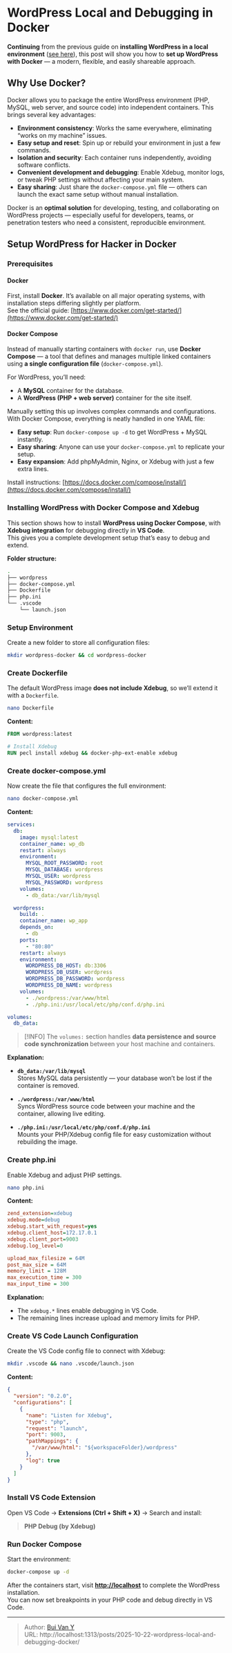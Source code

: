 # WordPress Local and Debugging in Docker


<!--more-->

**Continuing** from the previous guide on **installing WordPress in a local environment** ([see here](https://w41bu1.github.io/2025-08-21-wordpress-local-and-debugging/)), this post will show you how to **set up WordPress with Docker** — a modern, flexible, and easily shareable approach.

## Why Use Docker?

Docker allows you to package the entire WordPress environment (PHP, MySQL, web server, and source code) into independent containers. This brings several key advantages:

- **Environment consistency**: Works the same everywhere, eliminating “works on my machine” issues.  
- **Easy setup and reset**: Spin up or rebuild your environment in just a few commands.  
- **Isolation and security**: Each container runs independently, avoiding software conflicts.  
- **Convenient development and debugging**: Enable Xdebug, monitor logs, or tweak PHP settings without affecting your main system.  
- **Easy sharing**: Just share the `docker-compose.yml` file — others can launch the exact same setup without manual installation.

Docker is an **optimal solution** for developing, testing, and collaborating on WordPress projects — especially useful for developers, teams, or penetration testers who need a consistent, reproducible environment.

## Setup WordPress for Hacker in Docker

### Prerequisites

#### Docker
First, install **Docker**. It’s available on all major operating systems, with installation steps differing slightly per platform.  
See the official guide: [https://www.docker.com/get-started/](https://www.docker.com/get-started/)

#### Docker Compose
Instead of manually starting containers with `docker run`, use **Docker Compose** — a tool that defines and manages multiple linked containers using **a single configuration file** (`docker-compose.yml`).

For WordPress, you’ll need:
- A **MySQL** container for the database.
- A **WordPress (PHP + web server)** container for the site itself.

Manually setting this up involves complex commands and configurations.  
With Docker Compose, everything is neatly handled in one YAML file:

- **Easy setup**: Run `docker-compose up -d` to get WordPress + MySQL instantly.  
- **Easy sharing**: Anyone can use your `docker-compose.yml` to replicate your setup.  
- **Easy expansion**: Add phpMyAdmin, Nginx, or Xdebug with just a few extra lines.

Install instructions: [https://docs.docker.com/compose/install/](https://docs.docker.com/compose/install/)

### Installing WordPress with Docker Compose and Xdebug

This section shows how to install **WordPress using Docker Compose**, with **Xdebug integration** for debugging directly in **VS Code**.  
This gives you a complete development setup that’s easy to debug and extend.

**Folder structure:**

```sh
.
├── wordpress
├── docker-compose.yml
├── Dockerfile
├── php.ini
└── .vscode
    └── launch.json
```

### Setup Environment

Create a new folder to store all configuration files:

```sh
mkdir wordpress-docker && cd wordpress-docker
```

### Create Dockerfile

The default WordPress image **does not include Xdebug**, so we’ll extend it with a `Dockerfile`.

```sh
nano Dockerfile
```

**Content:**

```dockerfile
FROM wordpress:latest

# Install Xdebug
RUN pecl install xdebug && docker-php-ext-enable xdebug
```

### Create docker-compose.yml

Now create the file that configures the full environment:

```sh
nano docker-compose.yml
```

**Content:**

```yaml
services:
  db:
    image: mysql:latest
    container_name: wp_db
    restart: always
    environment:
      MYSQL_ROOT_PASSWORD: root
      MYSQL_DATABASE: wordpress
      MYSQL_USER: wordpress
      MYSQL_PASSWORD: wordpress
    volumes:
      - db_data:/var/lib/mysql

  wordpress:
    build: .
    container_name: wp_app
    depends_on:
      - db
    ports:
      - "80:80"
    restart: always
    environment:
      WORDPRESS_DB_HOST: db:3306
      WORDPRESS_DB_USER: wordpress
      WORDPRESS_DB_PASSWORD: wordpress
      WORDPRESS_DB_NAME: wordpress
    volumes:
      - ./wordpress:/var/www/html
      - ./php.ini:/usr/local/etc/php/conf.d/php.ini

volumes:
  db_data:
```

> [!INFO]
> The `volumes:` section handles **data persistence and source code synchronization** between your host machine and containers.

**Explanation:**

* **`db_data:/var/lib/mysql`**  
  Stores MySQL data persistently — your database won’t be lost if the container is removed.

* **`./wordpress:/var/www/html`**  
  Syncs WordPress source code between your machine and the container, allowing live editing.

* **`./php.ini:/usr/local/etc/php/conf.d/php.ini`**  
  Mounts your PHP/Xdebug config file for easy customization without rebuilding the image.

### Create php.ini

Enable Xdebug and adjust PHP settings.

```sh
nano php.ini
```

**Content:**

```ini
zend_extension=xdebug
xdebug.mode=debug
xdebug.start_with_request=yes
xdebug.client_host=172.17.0.1
xdebug.client_port=9003
xdebug.log_level=0

upload_max_filesize = 64M
post_max_size = 64M
memory_limit = 128M
max_execution_time = 300
max_input_time = 300
```

**Explanation:**

- The `xdebug.*` lines enable debugging in VS Code.
- The remaining lines increase upload and memory limits for PHP.

### Create VS Code Launch Configuration

Create the VS Code config file to connect with Xdebug:

```sh
mkdir .vscode && nano .vscode/launch.json
```

**Content:**

```json
{
  "version": "0.2.0",
  "configurations": [
    {
      "name": "Listen for Xdebug",
      "type": "php",
      "request": "launch",
      "port": 9003,
      "pathMappings": {
        "/var/www/html": "${workspaceFolder}/wordpress"
      },
      "log": true
    }
  ]
}
```

### Install VS Code Extension

Open VS Code → **Extensions (Ctrl + Shift + X)** → Search and install:

> **PHP Debug (by Xdebug)**

### Run Docker Compose

Start the environment:

```sh
docker-compose up -d
```

After the containers start, visit **[http://localhost](http://localhost)** to complete the WordPress installation.  
You can now set breakpoints in your PHP code and debug directly in VS Code.


---

> Author: [Bui Van Y](github.com/w41bu1)  
> URL: http://localhost:1313/posts/2025-10-22-wordpress-local-and-debugging-docker/  

